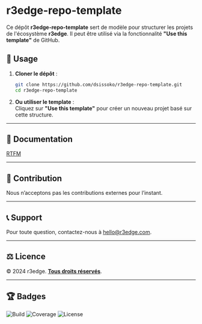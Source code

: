 # r3edge-repo-template

Ce dépôt **r3edge-repo-template** sert de modèle pour structurer les projets de l'écosystème **r3edge**. Il peut être utilisé via la fonctionnalité **"Use this template"** de GitHub.

## 📌 Usage

1. **Cloner le dépôt** :  
   ```bash
   git clone https://github.com/dsissoko/r3edge-repo-template.git
   cd r3edge-repo-template
   ```
2. **Ou utiliser le template** :  
   Cliquez sur **"Use this template"** pour créer un nouveau projet basé sur cette structure.

---

## 📝 Documentation

[RTFM](docs/index.md)

---
## 🤝 Contribution
Nous n’acceptons pas les contributions externes pour l’instant.

---

## 📞 Support
Pour toute question, contactez-nous à [hello@r3edge.com](mailto:hello@r3edge.com).

---

## ⚖️ Licence
© 2024 r3edge. [**Tous droits réservés**](LICENSE).

---

## 🏆 Badges

![Build](https://img.shields.io/github/actions/workflow/status/dsissoko/r3edge-repo-template/build.yml?branch=main)
![Coverage](https://img.shields.io/codecov/c/github/dsissoko/r3edge-repo-template)
![License](https://img.shields.io/badge/License-MIT-2f74c0?style=flat-square&logo=balance-scale)
